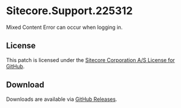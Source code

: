 # Sitecore.Support.225312
Mixed Content Error can occur when logging in.

## License  
This patch is licensed under the [Sitecore Corporation A/S License for GitHub](https://github.com/sitecoresupport/Sitecore.Support.225312/blob/master/LICENSE).  

## Download  
Downloads are available via [GitHub Releases](https://github.com/sitecoresupport/Sitecore.Support.225312/releases).  
